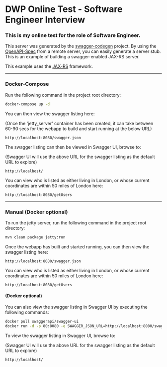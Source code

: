 # DWP Online Test - Software Engineer Interview

### This is my online test for the role of Software Engineer.

This server was generated by the [swagger-codegen](https://github.com/swagger-api/swagger-codegen) project. By using the 
[OpenAPI-Spec](https://github.com/swagger-api/swagger-core/wiki) from a remote server, you can easily generate a server stub.  This
is an example of building a swagger-enabled JAX-RS server.

This example uses the [JAX-RS](https://jax-rs-spec.java.net/) framework.

---

### Docker-Compose

Run the following command in the project root directory:

```bash
docker-compose up -d
```

You can then view the swagger listing here:

(Once the 'jetty_server' container has been created, it can take between 60-90 secs for the webapp to build and start running at the below URL)

```
http://localhost:8080/swagger.json
```

The swagger listing can then be viewed in Swagger UI, browse to:

(Swagger UI will use the above URL for the swagger listing as the default URL to explore)

```
http://localhost/
```

You can view who is listed as either living in London, or whose current coordinates are within 50 miles of London here:

```
http://localhost:8080/getUsers
```

---

### Manual (Docker optional)

To run the jetty server, run the following command in the project root directory:

```bash
mvn clean package jetty:run
```

Once the webapp has built and started running, you can then view the swagger listing here:

```
http://localhost:8080/swagger.json
```

You can view who is listed as either living in London, or whose current coordinates are within 50 miles of London here:

```
http://localhost:8080/getUsers
```

#### (Docker optional)

You can also view the swagger listing in Swagger UI by executing the following commands:

```bash
docker pull swaggerapi/swagger-ui
docker run -d -p 80:8080 -e SWAGGER_JSON_URL=http://localhost:8080/swagger.json swaggerapi/swagger-ui
```

To view the swagger listing in Swagger UI, browse to:

(Swagger UI will use the above URL for the swagger listing as the default URL to explore)

```
http://localhost/
```
